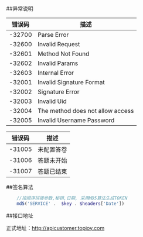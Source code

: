 ##异常说明

 错误码  | 描述
 ------ | -----------
 -32700 | Parse Error
 -32600 | Invalid Request
 -32601 | Method Not Found
 -32602 | Invalid Params
 -32603 | Internal Error
 -32001 | Invalid Signature Format
 -32002 | Signature Error
 -32003 | Invalid Uid
 -32004 | The method does not allow access
 -32005 | Invalid Username Password
 
 错误码  | 描述
  ------ | -----------
  -31005 | 未配置答卷
  -31006 | 答题未开始
  -31007 | 答题已结束

##签名算法
```php
    //按顺序拼接参数,秘钥,日期, 采用MD5算法生成TOKEN
    md5('SERVICE' .  $key . $headers['Date'])
```

##接口地址

正式地址：http://apicustomer.topjoy.com